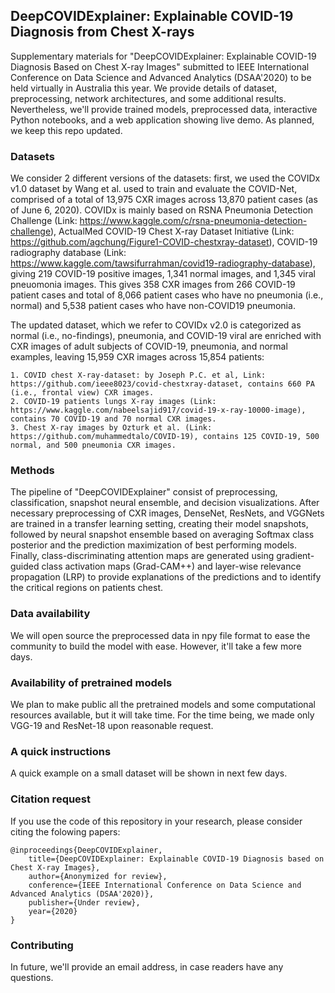 ## DeepCOVIDExplainer: Explainable COVID-19 Diagnosis from Chest X-rays
Supplementary materials for "DeepCOVIDExplainer: Explainable COVID-19 Diagnosis Based on Chest X-ray Images" submitted to IEEE International Conference on Data Science and Advanced Analytics (DSAA'2020) to be held virtually in Australia this year. We provide details of dataset, preprocessing, network architectures, and some additional results. Nevertheless, we'll provide trained models, preprocessed data, interactive Python notebooks, and a web application showing live demo. As planned, we keep this repo updated. 

### Datasets
We consider 2 different versions of the datasets: first, we used the COVIDx v1.0 dataset by Wang et al. used to train and evaluate the COVID-Net, comprised of a total of 13,975 CXR images across 13,870 patient cases (as of June 6, 2020). COVIDx is mainly based on RSNA Pneumonia Detection Challenge (Link: https://www.kaggle.com/c/rsna-pneumonia-detection-challenge), ActualMed COVID-19 Chest X-ray Dataset Initiative (Link: https://github.com/agchung/Figure1-COVID-chestxray-dataset), COVID-19 radiography database (Link: https://www.kaggle.com/tawsifurrahman/covid19-radiography-database), giving 219 COVID-19 positive images, 1,341 normal images, and 1,345 viral pneuomonia images. This gives 358 CXR images from 266 COVID-19 patient cases and total of 8,066 patient cases who have no pneumonia (i.e., normal) and 5,538 patient cases who have non-COVID19 pneumonia. 

The updated dataset, which we refer to COVIDx v2.0 is categorized as normal (i.e., no-findings), pneumonia, and COVID-19 viral are enriched with CXR images of adult subjects of COVID-19, pneumonia, and normal examples, leaving 15,959 CXR images across 15,854 patients: 

    1. COVID chest X-ray-dataset: by Joseph P.C. et al, Link: https://github.com/ieee8023/covid-chestxray-dataset, contains 660 PA (i.e., frontal view) CXR images. 
    2. COVID-19 patients lungs X-ray images (Link: https://www.kaggle.com/nabeelsajid917/covid-19-x-ray-10000-image), contains 70 COVID-19 and 70 normal CXR images. 
    3. Chest X-ray images by Ozturk et al. (Link: https://github.com/muhammedtalo/COVID-19), contains 125 COVID-19, 500 normal, and 500 pneumonia CXR images. 
    
### Methods
The pipeline of "DeepCOVIDExplainer" consist of preprocessing, classification, snapshot neural ensemble, and decision visualizations.
After necessary preprocessing of CXR images, DenseNet, ResNets, and VGGNets are trained in a transfer learning setting, creating their model snapshots, followed by neural snapshot ensemble based on averaging Softmax class posterior and the prediction maximization of best performing models. Finally, class-discriminating attention maps are generated using gradient-guided class activation maps (Grad-CAM++) and layer-wise relevance propagation (LRP) to provide explanations of the predictions and to identify the critical regions on patients chest.  

### Data availability
We will open source the preprocessed data in npy file format to ease the community to build the model with ease. However, it'll take a few more days. 

### Availability of pretrained models
We plan to make public all the pretrained models and some computational resources available, but it will take time. For the time being, we made only VGG-19 and ResNet-18 upon reasonable request. 

### A quick instructions
A quick example on a small dataset will be shown in next few days.  

### Citation request
If you use the code of this repository in your research, please consider citing the folowing papers:

    @inproceedings{DeepCOVIDExplainer,
        title={DeepCOVIDExplainer: Explainable COVID-19 Diagnosis based on Chest X-ray Images},
        author={Anonymized for review},
        conference={IEEE International Conference on Data Science and Advanced Analytics (DSAA'2020)},
        publisher={Under review},
        year={2020}
    }

### Contributing
In future, we'll provide an email address, in case readers have any questions. 
